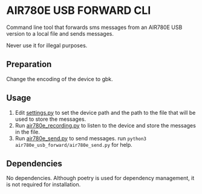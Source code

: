 # AIR780E USB FORWARD CLI

Command line tool that forwards sms messages from an AIR780E USB version to a local file and sends messages.

Never use it for illegal purposes.

## Preparation

Change the encoding of the device to gbk.

## Usage

1. Edit [settings.py](air780e_usb_forward/settings.py) to set the device path and the path to the file that will be used to store the messages.
2. Run [air780e_recording.py](air780e_usb_forward/air780e_recording.py) to listen to the device and store the messages in the file.
3. Run [air780e_send.py](air780e_usb_forward/air780e_send.py) to send messages. run `python3 air780e_usb_forward/air780e_send.py` for help.

## Dependencies

No dependencies. Although poetry is used for dependency management, it is not required for installation.